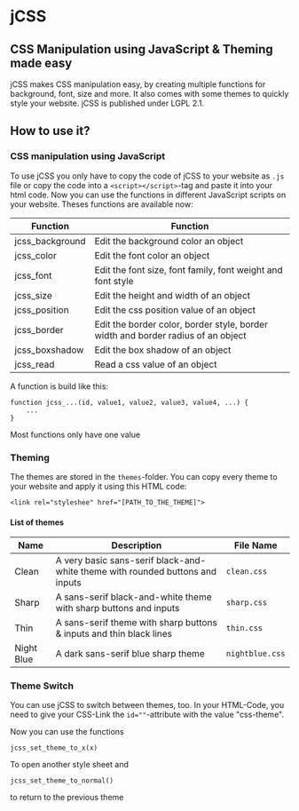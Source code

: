 # jCSS
## CSS Manipulation using JavaScript & Theming made easy
jCSS makes CSS manipulation easy, by creating multiple functions for background, font, size and more. It also comes with some themes to quickly style your website.
jCSS is published under LGPL 2.1.
## How to use it?
### CSS manipulation using JavaScript
To use jCSS you only have to copy the code of jCSS to your website as ``.js`` file or copy the code into a `<script></script>`-tag and paste it into your html code.
Now you can use the functions in different JavaScript scripts on your website. Theses functions are available now:

|Function|Function|
|-|-|
|jcss_background|Edit the background color an object|
|jcss_color|Edit the font color an object|
|jcss_font|Edit the font size, font family, font weight and font style|
|jcss_size|Edit the height and width of an object|
|jcss_position|Edit the css position value of an object|
|jcss_border|Edit the border color, border style, border width and border radius of an object|
|jcss_boxshadow|Edit the box shadow of an object|
|jcss_read|Read a css value of an object|

A function is build like this:
```
function jcss_...(id, value1, value2, value3, value4, ...) {
    ...
}
```
Most functions only have one value
### Theming
The themes are stored in the `themes`-folder.
You can copy every theme to your website and apply it using this HTML code:
```
<link rel="styleshee" href="[PATH_TO_THE_THEME]">
```
#### List of themes
|Name|Description|File Name|
|-|-|-|
|Clean|A very basic sans-serif black-and-white theme with rounded buttons and inputs|``clean.css``|
|Sharp|A sans-serif black-and-white theme with sharp buttons and inputs|``sharp.css``|
|Thin|A sans-serif theme with sharp buttons & inputs and thin black lines|``thin.css``|
|Night Blue|A dark sans-serif blue sharp theme|``nightblue.css``|

### Theme Switch
You can use jCSS to switch between themes, too. In your HTML-Code, you need to give your CSS-Link the `id=""`-attribute with the value "css-theme".

Now you can use the functions
```
jcss_set_theme_to_x(x)
```
To open another style sheet
and
```
jcss_set_theme_to_normal()
```
to return to the previous theme